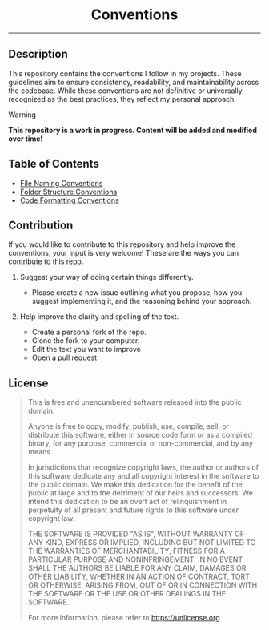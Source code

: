 <div id="toc" align="center">
  <ul style="list-style: none">
    <summary>
      <h1>Conventions</h1>
    </summary>
  </ul>
</div>

---

## Description
This repository contains the conventions I follow in my projects. These guidelines aim to ensure consistency, readability, and maintainability across the codebase. While these conventions are not definitive or universally recognized as the best practices, they reflect my personal approach.
> [!WARNING]
> **This repository is a work in progress. Content will be added and modified over time!**

## Table of Contents
- [File Naming Conventions](./Conventions/FileNamingConventions.md)
- [Folder Structure Conventions](./Conventions/FolderStructureConventions.md)
- [Code Formatting Conventions](./Conventions/CodeFormattingConventions.md)

## Contribution

If you would like to contribute to this repository and help improve the conventions, your input is very welcome!
These are the ways you can contribute to this repo.

1. Suggest your way of doing certain things differently.
   - Please create a new issue outlining what you propose, how you suggest implementing it, and the reasoning behind your approach.


2. Help improve the clarity and spelling of the text. 
    - Create a personal fork of the repo.
    - Clone the fork to your computer. 
    - Edit the text you want to improve
    - Open a pull request
  

## License

> This is free and unencumbered software released into the public domain.
> 
> Anyone is free to copy, modify, publish, use, compile, sell, or
> distribute this software, either in source code form or as a compiled
> binary, for any purpose, commercial or non-commercial, and by any
> means.
> 
> In jurisdictions that recognize copyright laws, the author or authors
> of this software dedicate any and all copyright interest in the
> software to the public domain. We make this dedication for the benefit
> of the public at large and to the detriment of our heirs and
> successors. We intend this dedication to be an overt act of
> relinquishment in perpetuity of all present and future rights to this
> software under copyright law.
> 
> THE SOFTWARE IS PROVIDED "AS IS", WITHOUT WARRANTY OF ANY KIND,
> EXPRESS OR IMPLIED, INCLUDING BUT NOT LIMITED TO THE WARRANTIES OF
> MERCHANTABILITY, FITNESS FOR A PARTICULAR PURPOSE AND NONINFRINGEMENT.
> IN NO EVENT SHALL THE AUTHORS BE LIABLE FOR ANY CLAIM, DAMAGES OR
> OTHER LIABILITY, WHETHER IN AN ACTION OF CONTRACT, TORT OR OTHERWISE,
> ARISING FROM, OUT OF OR IN CONNECTION WITH THE SOFTWARE OR THE USE OR
> OTHER DEALINGS IN THE SOFTWARE.
> 
> For more information, please refer to <https://unlicense.org>
